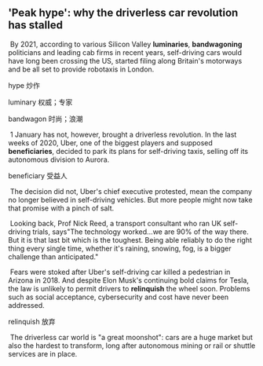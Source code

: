 ## 'Peak hype': why the driverless car revolution has stalled

​		By 2021, according to various Silicon Valley **luminaries**, **bandwagoning** politicians and leading cab firms in recent years, self-driving cars would have long been crossing the US, started filing along Britain's motorways and be all set to provide robotaxis in London.

hype  炒作

luminary  权威；专家

bandwagon  时尚；浪潮

​		1 January has not, however, brought a driverless revolution. In the last weeks of 2020, Uber, one of the biggest players and supposed **beneficiaries**, decided to park its plans for self-driving taxis, selling off its autonomous division to Aurora.

beneficiary  受益人

​		The decision did not, Uber's chief executive protested, mean the company no longer believed in self-driving vehicles. But more people might now take that promise with a pinch of salt.

​		Looking back, Prof Nick Reed, a transport consultant who ran UK self-driving trials, says"The technology worked…we are 90% of the way there. But it is that last bit which is the toughest. Being able reliably to do the right thing every single time, whether it's raining, snowing, fog, is a bigger challenge than anticipated."

​		Fears were stoked after Uber's self-driving car killed a pedestrian in Arizona in 2018. And despite Elon Musk's continuing bold claims for Tesla, the law is unlikely to permit drivers to **relinquish** the wheel soon. Problems such as social acceptance, cybersecurity and cost have never been addressed.

relinquish  放弃

​		The driverless car world is "a great moonshot": cars are a huge market but also the hardest to transform, long after autonomous mining or rail or shuttle services are in place.